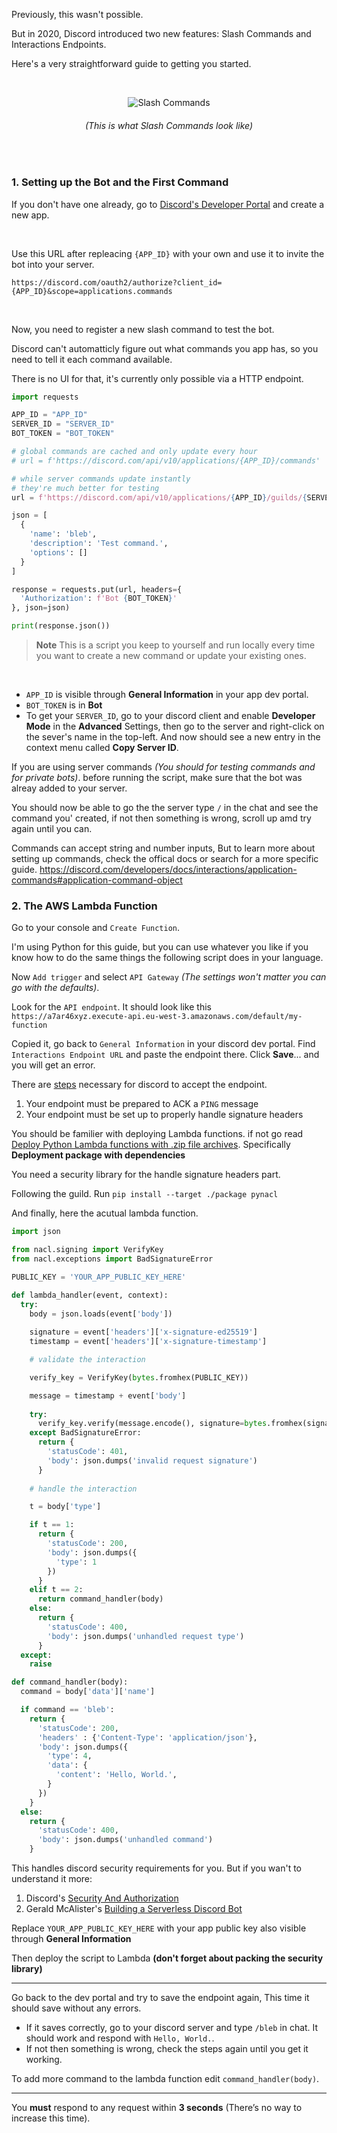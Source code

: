 Previously, this wasn't possible.

But in 2020, Discord introduced two new features: Slash Commands and Interactions Endpoints.

Here's a very straightforward guide to getting you started.

<br>

<p align="center">
  <img src="https://discord.com/assets/a660b11b63a95e932719346ff67ea60f.png" alt="Slash Commands"></img>
</p>

<h6 align="center"><i>(This is what Slash Commands look like)</i></h6>

<br>

### 1. Setting up the Bot and the First Command

If you don't have one already, go to [Discord's Developer Portal](https://discord.com/developers/applications) and create a new app.

<br>

Use this URL after repleacing `{APP_ID}` with your own and use it to invite the bot into your server.

```https://discord.com/oauth2/authorize?client_id={APP_ID}&scope=applications.commands```

<br>

Now, you need to register a new slash command to test the bot.  

Discord can't automatticly figure out what commands you app has, so you need to tell it each command available.  

There is no UI for that, it's currently only possible via a HTTP endpoint.

```python
import requests

APP_ID = "APP_ID"
SERVER_ID = "SERVER_ID"
BOT_TOKEN = "BOT_TOKEN"

# global commands are cached and only update every hour
# url = f'https://discord.com/api/v10/applications/{APP_ID}/commands'

# while server commands update instantly
# they're much better for testing
url = f'https://discord.com/api/v10/applications/{APP_ID}/guilds/{SERVER_ID}/commands'

json = [
  {
    'name': 'bleb',
    'description': 'Test command.',
    'options': []
  }
]

response = requests.put(url, headers={
  'Authorization': f'Bot {BOT_TOKEN}'
}, json=json)

print(response.json())
```

> **Note** This is a script you keep to yourself and run locally every time you want to create a new command or update your existing ones.

<br>

- `APP_ID` is visible through **General Information** in your app dev portal.  
- `BOT_TOKEN` is in **Bot** 
- To get your `SERVER_ID`, go to your discord client and enable **Developer Mode** in the **Advanced** Settings,
then go to the server and right-click on the sever's name in the top-left. And now should see a new entry in the context menu called **Copy Server ID**.

If you are using server commands *(You should for testing commands and for private bots)*. before running the script, make sure that the bot was alreay added to your server.

You should now be able to go the the server type `/` in the chat and see the command you' created, if not then something is wrong, scroll up amd try again until you can.

Commands can accept string and number inputs, But to learn more about setting up commands, check the offical docs or search for a more specific guide. <https://discord.com/developers/docs/interactions/application-commands#application-command-object> 

### 2. The AWS Lambda Function

Go to your console and `Create Function`.

I'm using Python for this guide, but you can use whatever you like if you know how to do the same things the following script does in your language.

Now `Add trigger` and select `API Gateway` *(The settings won't matter you can go with the defaults)*.

Look for the `API endpoint`. It should look like this `https://a7ar46xyz.execute-api.eu-west-3.amazonaws.com/default/my-function`

Copied it, go back to `General Information` in your discord dev portal. Find `Interactions Endpoint URL` and paste the endpoint there. Click **Save**... and you will get an error.

There are [steps](https://discord.com/developers/docs/interactions/receiving-and-responding#receiving-an-interaction) necessary for discord to accept the endpoint.

  1. Your endpoint must be prepared to ACK a `PING` message
  2. Your endpoint must be set up to properly handle signature headers

You should be familier with deploying Lambda functions. if not go read [Deploy Python Lambda functions with .zip file archives](https://docs.aws.amazon.com/lambda/latest/dg/python-package.html). Specifically **Deployment package with dependencies**

You need a security library for the handle signature headers part.

Following the guild. Run `pip install --target ./package pynacl` 

And finally, here the acutual lambda function.

```python
import json

from nacl.signing import VerifyKey
from nacl.exceptions import BadSignatureError

PUBLIC_KEY = 'YOUR_APP_PUBLIC_KEY_HERE'

def lambda_handler(event, context):
  try:
    body = json.loads(event['body'])
        
    signature = event['headers']['x-signature-ed25519']
    timestamp = event['headers']['x-signature-timestamp']

    # validate the interaction

    verify_key = VerifyKey(bytes.fromhex(PUBLIC_KEY))

    message = timestamp + event['body']
    
    try:
      verify_key.verify(message.encode(), signature=bytes.fromhex(signature))
    except BadSignatureError:
      return {
        'statusCode': 401,
        'body': json.dumps('invalid request signature')
      }
    
    # handle the interaction

    t = body['type']

    if t == 1:
      return {
        'statusCode': 200,
        'body': json.dumps({
          'type': 1
        })
      }
    elif t == 2:
      return command_handler(body)
    else:
      return {
        'statusCode': 400,
        'body': json.dumps('unhandled request type')
      }
  except:
    raise

def command_handler(body):
  command = body['data']['name']

  if command == 'bleb':
    return {
      'statusCode': 200,
      'headers' : {'Content-Type': 'application/json'},
      'body': json.dumps({
        'type': 4,
        'data': {
          'content': 'Hello, World.',
        }
      })
    }
  else:
    return {
      'statusCode': 400,
      'body': json.dumps('unhandled command')
    }

```

This handles discord security requirements for you.
But if you wan't to understand it more:
  1. Discord's [Security And Authorization](https://discord.com/developers/docs/interactions/receiving-and-responding#security-and-authorization)
  2. Gerald McAlister's [Building a Serverless Discord Bot](https://gemisis.medium.com/building-a-serverless-discord-bot-on-aws-5dc7d972c9c6)
  
Replace `YOUR_APP_PUBLIC_KEY_HERE` with your app public key also visible through **General Information** 

Then deploy the script to Lambda **(don't forget about packing the security library)**

---

Go back to the dev portal and try to save the endpoint again, This time it should save without any errors.
  - If it saves correctly, go to your discord server and type `/bleb` in chat. It should work and respond with `Hello, World.`.
  - If not then something is wrong, check the steps again until you get it working.

To add more command to the lambda function edit `command_handler(body)`.

---

You **must** respond to any request within **3 seconds** (There’s no way to increase this time).
